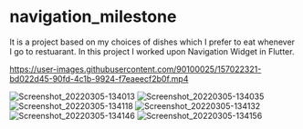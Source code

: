 # navigation_milestone

It is a project based on my choices of dishes which I prefer to eat whenever I go to restuarant. 
In this project I worked upon Navigation Widget in Flutter.


https://user-images.githubusercontent.com/90100025/157022321-bd022d45-90fd-4c1b-9924-f7eaeecf2b0f.mp4

![Screenshot_20220305-134013](https://user-images.githubusercontent.com/90100025/157020115-ab1f89ca-6f9c-48be-a449-1ef42fe6b6b9.jpg)
![Screenshot_20220305-134035](https://user-images.githubusercontent.com/90100025/157020151-31117b89-3b6b-408f-bb96-b9d919f9c9c1.jpg)
![Screenshot_20220305-134118](https://user-images.githubusercontent.com/90100025/157020163-7acab958-0b2d-4927-a677-b43b2ba5d30d.jpg)
![Screenshot_20220305-134132](https://user-images.githubusercontent.com/90100025/157020172-b53d5c68-4c92-491d-aa05-0edcaf085668.jpg)
![Screenshot_20220305-134146](https://user-images.githubusercontent.com/90100025/157020175-1533e8bc-b98d-4454-9449-5e6abfd7aec4.jpg)
![Screenshot_20220305-134156](https://user-images.githubusercontent.com/90100025/157020177-d17abc8e-cbb8-4ddb-ae7d-49d1c44bff72.jpg)

